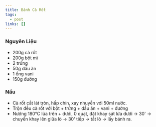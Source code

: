 ```yaml
---
title: Bánh Cà Rốt
tags:
  - post
links: []
---
```

### Nguyên Liệu
- 200g cà rốt
- 200g bột mì
- 2 trứng
- 50g dầu ăn
- 1 ống vani
- 150g đường
### Nấu
- Cà rốt cắt lát tròn, hấp chín, xay nhuyễn với 50ml nước.
- Trộn đều cà rốt với bột + trứng + dầu ăn + vani + đường
- Nướng 180°C lửa trên + dưới, 0 quạt, đặt khay sát lửa dưới -> 30' -> chuyển khay lên giữa lò -> 30' tiếp -> tắt lò -> lấy bánh ra.
